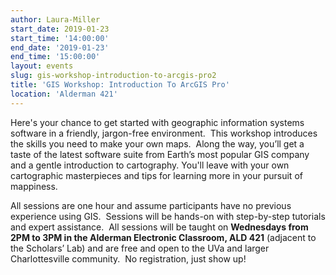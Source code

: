 ```yaml
---
author: Laura-Miller
start_date: 2019-01-23
start_time: '14:00:00'
end_date: '2019-01-23'
end_time: '15:00:00'
layout: events
slug: gis-workshop-introduction-to-arcgis-pro2
title: 'GIS Workshop: Introduction To ArcGIS Pro'
location: 'Alderman 421'
---
```

Here's your chance to get started with geographic information systems software in a friendly, jargon-free environment.  This workshop introduces the skills you need to make your own maps.  Along the way, you’ll get a taste of the latest software suite from Earth’s most popular GIS company and a gentle introduction to cartography. You'll leave with your own cartographic masterpieces and tips for learning more in your pursuit of mappiness.

All sessions are one hour and assume participants have no previous experience using GIS.  Sessions will be hands-on with step-by-step tutorials and expert assistance.  All sessions will be taught on **Wednesdays from 2PM to 3PM in the Alderman Electronic Classroom, ALD 421** (adjacent to the Scholars’ Lab) and are free and open to the UVa and larger Charlottesville community.  No registration, just show up!
